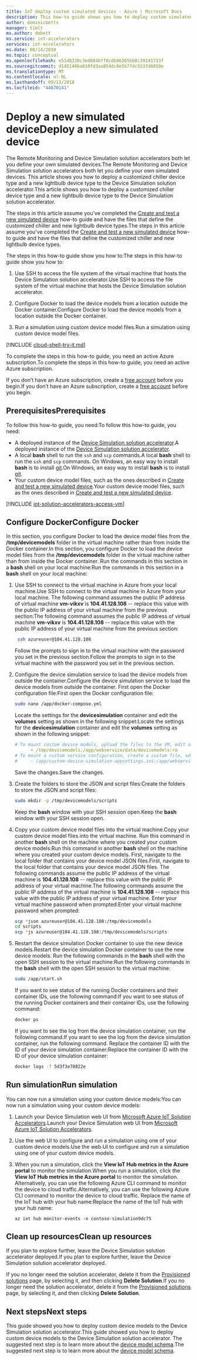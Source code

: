 ```yaml
---
title: IoT deploy custom simulated devices - Azure | Microsoft Docs
description: This how-to guide shows you how to deploy custom simulated devices to the Device Simulation solution accelerator.
author: dominicbetts
manager: timlt
ms.author: dobett
ms.service: iot-accelerators
services: iot-accelerators
ms.date: 08/14/2018
ms.topic: conceptual
ms.openlocfilehash: e51d0330c3ed804bff8cdb06265bb8c39141733f
ms.sourcegitcommit: d1451406a010fd3aa854dc8e5b77dc5537d8050e
ms.translationtype: MT
ms.contentlocale: nl-NL
ms.lasthandoff: 09/13/2018
ms.locfileid: "44870141"
---
```

# <a name="deploy-a-new-simulated-device"></a><span data-ttu-id="3cc03-103">Deploy a new simulated device</span><span class="sxs-lookup"><span data-stu-id="3cc03-103">Deploy a new simulated device</span></span>

<span data-ttu-id="3cc03-104">The Remote Monitoring and Device Simulation solution accelerators both let you define your own simulated devices.</span><span class="sxs-lookup"><span data-stu-id="3cc03-104">The Remote Monitoring and Device Simulation solution accelerators both let you define your own simulated devices.</span></span> <span data-ttu-id="3cc03-105">This article shows you how to deploy a customized chiller device type and a new lightbulb device type to the Device Simulation solution accelerator.</span><span class="sxs-lookup"><span data-stu-id="3cc03-105">This article shows you how to deploy a customized chiller device type and a new lightbulb device type to the Device Simulation solution accelerator.</span></span>

<span data-ttu-id="3cc03-106">The steps in this article assume you've completed the [Create and test a new simulated device](iot-accelerators-remote-monitoring-create-simulated-device.md) how-to guide and have the files that define the customized chiller and new lightbulb device types.</span><span class="sxs-lookup"><span data-stu-id="3cc03-106">The steps in this article assume you've completed the [Create and test a new simulated device](iot-accelerators-remote-monitoring-create-simulated-device.md) how-to guide and have the files that define the customized chiller and new lightbulb device types.</span></span>

<span data-ttu-id="3cc03-107">The steps in this how-to guide show you how to:</span><span class="sxs-lookup"><span data-stu-id="3cc03-107">The steps in this how-to guide show you how to:</span></span>

1. <span data-ttu-id="3cc03-108">Use SSH to access the file system of the virtual machine that hosts the Device Simulation solution accelerator.</span><span class="sxs-lookup"><span data-stu-id="3cc03-108">Use SSH to access the file system of the virtual machine that hosts the Device Simulation solution accelerator.</span></span>

1. <span data-ttu-id="3cc03-109">Configure Docker to load the device models from a location outside the Docker container.</span><span class="sxs-lookup"><span data-stu-id="3cc03-109">Configure Docker to load the device models from a location outside the Docker container.</span></span>

1. <span data-ttu-id="3cc03-110">Run a simulation using custom device model files.</span><span class="sxs-lookup"><span data-stu-id="3cc03-110">Run a simulation using custom device model files.</span></span>

[!INCLUDE [cloud-shell-try-it.md](../../includes/cloud-shell-try-it.md)]

<span data-ttu-id="3cc03-111">To complete the steps in this how-to guide, you need an active Azure subscription.</span><span class="sxs-lookup"><span data-stu-id="3cc03-111">To complete the steps in this how-to guide, you need an active Azure subscription.</span></span>

<span data-ttu-id="3cc03-112">If you don’t have an Azure subscription, create a [free account](https://azure.microsoft.com/free/?WT.mc_id=A261C142F) before you begin.</span><span class="sxs-lookup"><span data-stu-id="3cc03-112">If you don’t have an Azure subscription, create a [free account](https://azure.microsoft.com/free/?WT.mc_id=A261C142F) before you begin.</span></span>

## <a name="prerequisites"></a><span data-ttu-id="3cc03-113">Prerequisites</span><span class="sxs-lookup"><span data-stu-id="3cc03-113">Prerequisites</span></span>

<span data-ttu-id="3cc03-114">To follow this how-to guide, you need:</span><span class="sxs-lookup"><span data-stu-id="3cc03-114">To follow this how-to guide, you need:</span></span>

- <span data-ttu-id="3cc03-115">A deployed instance of the [Device Simulation solution accelerator](https://www.azureiotsolutions.com/Accelerators#solutions/types/DS).</span><span class="sxs-lookup"><span data-stu-id="3cc03-115">A deployed instance of the [Device Simulation solution accelerator](https://www.azureiotsolutions.com/Accelerators#solutions/types/DS).</span></span>
- <span data-ttu-id="3cc03-116">A local **bash** shell to run the `ssh` and `scp` commands.</span><span class="sxs-lookup"><span data-stu-id="3cc03-116">A local **bash** shell to run the `ssh` and `scp` commands.</span></span> <span data-ttu-id="3cc03-117">On Windows, an easy way to install **bash** is to install [git](https://git-scm.com/download/win).</span><span class="sxs-lookup"><span data-stu-id="3cc03-117">On Windows, an easy way to install **bash** is to install [git](https://git-scm.com/download/win).</span></span>
- <span data-ttu-id="3cc03-118">Your custom device model files, such as the ones described in [Create and test a new simulated device](iot-accelerators-remote-monitoring-create-simulated-device.md).</span><span class="sxs-lookup"><span data-stu-id="3cc03-118">Your custom device model files, such as the ones described in [Create and test a new simulated device](iot-accelerators-remote-monitoring-create-simulated-device.md).</span></span>

[!INCLUDE [iot-solution-accelerators-access-vm](../../includes/iot-solution-accelerators-access-vm.md)]

## <a name="configure-docker"></a><span data-ttu-id="3cc03-119">Configure Docker</span><span class="sxs-lookup"><span data-stu-id="3cc03-119">Configure Docker</span></span>

<span data-ttu-id="3cc03-120">In this section, you configure Docker to load the device model files from the **/tmp/devicemodels** folder in the virtual machine rather than from inside the Docker container.</span><span class="sxs-lookup"><span data-stu-id="3cc03-120">In this section, you configure Docker to load the device model files from the **/tmp/devicemodels** folder in the virtual machine rather than from inside the Docker container.</span></span> <span data-ttu-id="3cc03-121">Run the commands in this section in a **bash** shell on your local machine:</span><span class="sxs-lookup"><span data-stu-id="3cc03-121">Run the commands in this section in a **bash** shell on your local machine:</span></span>

1. <span data-ttu-id="3cc03-122">Use SSH to connect to the virtual machine in Azure from your local machine.</span><span class="sxs-lookup"><span data-stu-id="3cc03-122">Use SSH to connect to the virtual machine in Azure from your local machine.</span></span> <span data-ttu-id="3cc03-123">The following command assumes the public IP address of virtual machine **vm-vikxv** is **104.41.128.108** -- replace this value with the public IP address of your virtual machine from the previous section:</span><span class="sxs-lookup"><span data-stu-id="3cc03-123">The following command assumes the public IP address of virtual machine **vm-vikxv** is **104.41.128.108** -- replace this value with the public IP address of your virtual machine from the previous section:</span></span>

   ```sh
    ssh azureuser@104.41.128.108
    ```

    <span data-ttu-id="3cc03-124">Follow the prompts to sign in to the virtual machine with the password you set in the previous section.</span><span class="sxs-lookup"><span data-stu-id="3cc03-124">Follow the prompts to sign in to the virtual machine with the password you set in the previous section.</span></span>

1. <span data-ttu-id="3cc03-125">Configure the device simulation service to load the device models from outside the container.</span><span class="sxs-lookup"><span data-stu-id="3cc03-125">Configure the device simulation service to load the device models from outside the container.</span></span> <span data-ttu-id="3cc03-126">First open the Docker configuration file:</span><span class="sxs-lookup"><span data-stu-id="3cc03-126">First open the Docker configuration file:</span></span>

    ```sh
    sudo nano /app/docker-compose.yml
    ```

    <span data-ttu-id="3cc03-127">Locate the settings for the **devicesimulation** container and edit the **volumes** setting as shown in the following snippet:</span><span class="sxs-lookup"><span data-stu-id="3cc03-127">Locate the settings for the **devicesimulation** container and edit the **volumes** setting as shown in the following snippet:</span></span>

    ```yml
    # To mount custom device models, upload the files to the VM, edit and uncomment the following line:
          - /tmp/devicemodels:/app/webservice/data/devicemodels:ro
    # To mount a custom service configuration, create a custom file, edit and uncomment the following line:
    #     - /app/custom-device-simulation-appsettings.ini:/app/webservice/appsettings.ini:ro
    ```

    <span data-ttu-id="3cc03-128">Save the changes.</span><span class="sxs-lookup"><span data-stu-id="3cc03-128">Save the changes.</span></span>

1. <span data-ttu-id="3cc03-129">Create the folders to store the JSON and script files:</span><span class="sxs-lookup"><span data-stu-id="3cc03-129">Create the folders to store the JSON and script files:</span></span>

    ```sh
    sudo mkdir -p /tmp/devicemodels/scripts
    ```

    <span data-ttu-id="3cc03-130">Keep the **bash** window with your SSH session open.</span><span class="sxs-lookup"><span data-stu-id="3cc03-130">Keep the **bash** window with your SSH session open.</span></span>

1. <span data-ttu-id="3cc03-131">Copy your custom device model files into the virtual machine.</span><span class="sxs-lookup"><span data-stu-id="3cc03-131">Copy your custom device model files into the virtual machine.</span></span> <span data-ttu-id="3cc03-132">Run this command in another **bash** shell on the machine where you created your custom device models.</span><span class="sxs-lookup"><span data-stu-id="3cc03-132">Run this command in another **bash** shell on the machine where you created your custom device models.</span></span> <span data-ttu-id="3cc03-133">First, navigate to the local folder that contains your device model JSON files.</span><span class="sxs-lookup"><span data-stu-id="3cc03-133">First, navigate to the local folder that contains your device model JSON files.</span></span> <span data-ttu-id="3cc03-134">The following commands assume the public IP address of the virtual machine is **104.41.128.108** -- replace this value with the public IP address of your virtual machine.</span><span class="sxs-lookup"><span data-stu-id="3cc03-134">The following commands assume the public IP address of the virtual machine is **104.41.128.108** -- replace this value with the public IP address of your virtual machine.</span></span> <span data-ttu-id="3cc03-135">Enter your virtual machine password when prompted:</span><span class="sxs-lookup"><span data-stu-id="3cc03-135">Enter your virtual machine password when prompted:</span></span>

    ```sh
    scp *json azureuser@104.41.128.108:/tmp/devicemodels
    cd scripts
    scp *js azureuser@104.41.128.108:/tmp/devicemodels/scripts
    ```

1. <span data-ttu-id="3cc03-136">Restart the device simulation Docker container to use the new device models.</span><span class="sxs-lookup"><span data-stu-id="3cc03-136">Restart the device simulation Docker container to use the new device models.</span></span> <span data-ttu-id="3cc03-137">Run the following commands in the **bash** shell with the open SSH session to the virtual machine:</span><span class="sxs-lookup"><span data-stu-id="3cc03-137">Run the following commands in the **bash** shell with the open SSH session to the virtual machine:</span></span>

    ```sh
    sudo /app/start.sh
    ```

    <span data-ttu-id="3cc03-138">If you want to see status of the running Docker containers and their container IDs, use the following command:</span><span class="sxs-lookup"><span data-stu-id="3cc03-138">If you want to see status of the running Docker containers and their container IDs, use the following command:</span></span>

    ```sh
    docker ps
    ```

    <span data-ttu-id="3cc03-139">If you want to see the log from the device simulation container, run the following command.</span><span class="sxs-lookup"><span data-stu-id="3cc03-139">If you want to see the log from the device simulation container, run the following command.</span></span> <span data-ttu-id="3cc03-140">Replace the container ID with the ID of your device simulation container:</span><span class="sxs-lookup"><span data-stu-id="3cc03-140">Replace the container ID with the ID of your device simulation container:</span></span>

    ```sh
    docker logs -f 5d3f3e78822e
    ```

## <a name="run-simulation"></a><span data-ttu-id="3cc03-141">Run simulation</span><span class="sxs-lookup"><span data-stu-id="3cc03-141">Run simulation</span></span>

<span data-ttu-id="3cc03-142">You can now run a simulation using your custom device models:</span><span class="sxs-lookup"><span data-stu-id="3cc03-142">You can now run a simulation using your custom device models:</span></span>

1. <span data-ttu-id="3cc03-143">Launch your Device Simulation web UI from [Microsoft Azure IoT Solution Accelerators](https://www.azureiotsolutions.com/Accelerators#dashboard).</span><span class="sxs-lookup"><span data-stu-id="3cc03-143">Launch your Device Simulation web UI from [Microsoft Azure IoT Solution Accelerators](https://www.azureiotsolutions.com/Accelerators#dashboard).</span></span>

1. <span data-ttu-id="3cc03-144">Use the web UI to configure and run a simulation using one of your custom device models.</span><span class="sxs-lookup"><span data-stu-id="3cc03-144">Use the web UI to configure and run a simulation using one of your custom device models.</span></span>

1. <span data-ttu-id="3cc03-145">When you run a simulation, click the **View IoT Hub metrics in the Azure portal** to monitor the simulation.</span><span class="sxs-lookup"><span data-stu-id="3cc03-145">When you run a simulation, click the **View IoT Hub metrics in the Azure portal** to monitor the simulation.</span></span> <span data-ttu-id="3cc03-146">Alternatively, you can use the following Azure CLI command to monitor the device to cloud traffic.</span><span class="sxs-lookup"><span data-stu-id="3cc03-146">Alternatively, you can use the following Azure CLI command to monitor the device to cloud traffic.</span></span> <span data-ttu-id="3cc03-147">Replace the name of the IoT hub with your hub name:</span><span class="sxs-lookup"><span data-stu-id="3cc03-147">Replace the name of the IoT hub with your hub name:</span></span>

    ```azurecli-interactive
    az iot hub monitor-events -n contoso-simulation9dc75
    ```

## <a name="clean-up-resources"></a><span data-ttu-id="3cc03-148">Clean up resources</span><span class="sxs-lookup"><span data-stu-id="3cc03-148">Clean up resources</span></span>

<span data-ttu-id="3cc03-149">If you plan to explore further, leave the Device Simulation solution accelerator deployed.</span><span class="sxs-lookup"><span data-stu-id="3cc03-149">If you plan to explore further, leave the Device Simulation solution accelerator deployed.</span></span>

<span data-ttu-id="3cc03-150">If you no longer need the solution accelerator, delete it from the [Provisioned solutions](https://www.azureiotsolutions.com/Accelerators#dashboard) page, by selecting it, and then clicking **Delete Solution**.</span><span class="sxs-lookup"><span data-stu-id="3cc03-150">If you no longer need the solution accelerator, delete it from the [Provisioned solutions](https://www.azureiotsolutions.com/Accelerators#dashboard) page, by selecting it, and then clicking **Delete Solution**.</span></span>

## <a name="next-steps"></a><span data-ttu-id="3cc03-151">Next steps</span><span class="sxs-lookup"><span data-stu-id="3cc03-151">Next steps</span></span>

<span data-ttu-id="3cc03-152">This guide showed you how to deploy custom device models to the Device Simulation solution accelerator.</span><span class="sxs-lookup"><span data-stu-id="3cc03-152">This guide showed you how to deploy custom device models to the Device Simulation solution accelerator.</span></span> <span data-ttu-id="3cc03-153">The suggested next step is to learn more about the [device model schema](iot-accelerators-device-simulation-device-schema.md).</span><span class="sxs-lookup"><span data-stu-id="3cc03-153">The suggested next step is to learn more about the [device model schema](iot-accelerators-device-simulation-device-schema.md).</span></span>
